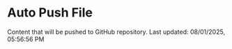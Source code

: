 # Auto Push File

Content that will be pushed to GitHub repository.
Last updated: 08/01/2025, 05:56:56 PM